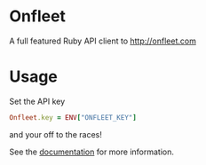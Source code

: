 # Onfleet

A full featured Ruby API client to http://onfleet.com

# Usage

Set the API key

```ruby
Onfleet.key = ENV["ONFLEET_KEY"]
```

and your off to the races!

See the [documentation](https://docs.onfleet.com) for more information.
